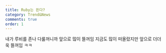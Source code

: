 ```yaml
---
title: Ruby는 뜬다?
category: Trend&News
comments: true
order: 1
---
```


내가 루비를 존나 다룰꺼니까 앞으로 많이 뜰꺼임
지금도 많이 떠올랐지만 앞으로 더더욱 뜰꺼임 ㅋㅋ
